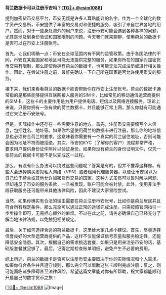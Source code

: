 **荷兰数据卡可以注册币安吗？[[TG💪+ @esim1088](https://t.me/s/esim1088)]**

提到加密货币交易平台，币安无疑是许多人耳熟能详的名字。作为一个全球化的数字资产交易所，币安提供了丰富的交易对和便捷的服务，吸引了来自世界各地的用户。然而，对于一些身处海外的用户来说，注册币安可能会遇到各种各样的问题，尤其是涉及到身份验证和国家限制的问题。今天我们就来聊聊，使用荷兰的数据卡是否可以在币安上注册账号。

首先，让我们明确一点：币安在全球范围内有不同的监管政策。由于各国法律的不同，币安在某些国家和地区可能无法提供完整的服务。如果你所在的国家对加密货币交易有限制，那么即使你拥有荷兰的数据卡，也可能无法完成注册或进行相关操作。因此，在尝试注册之前，最好先确认一下自己所在国家是否允许使用币安的服务。

接下来，我们来看看荷兰的数据卡能否帮助你在币安上注册账号。荷兰的数据卡通常指的是那些能够提供互联网接入服务的SIM卡，比如常见的移动通信运营商提供的SIM卡。这些卡的主要作用是为用户提供电话、短信以及网络连接服务。理论上来说，只要你拥有一张有效的荷兰数据卡，并且能够正常上网，那么你就有可能通过它来注册币安账号。

但是，实际操作中还存在一些需要注意的地方。首先，注册币安需要填写个人信息，包括姓名、地址等。如果你希望使用荷兰的数据卡进行注册，那么你的地址信息也必须符合荷兰的要求。这意味着你需要有一个真实的荷兰居住地址，否则可能会因为地址不符而被拒绝。其次，币安的KYC（了解你的客户）流程非常严格，要求用户提供身份证件照片以验证身份。如果你没有荷兰的身份证明文件，仅凭一张荷兰的数据卡可能不足以完成这一过程。

那么，有没有什么办法可以绕过这些问题呢？答案是有的，但并不推荐这样做。有些人会选择购买虚拟私人网络（VPN）或者租用代理服务器，以便让币安误以为自己位于荷兰或其他允许加密货币交易的国家。这种方式虽然可以暂时解决问题，但却违反了币安的服务条款，一旦被发现，账户可能会被封禁。此外，使用非法手段获取服务还可能带来其他法律风险，因此不建议大家冒险尝试。

当然，如果你确实有合法的理由需要在荷兰注册币安账号，比如你是荷兰居民并且符合所有规定条件，那么完全可以通过正常的途径完成注册。只需按照官网指引一步步操作即可，无需担心额外的麻烦。不过在此之前，请务必确保自己已经充分了解当地法律法规，以免触犯相关规定。

最后，关于如何选择合适的荷兰数据卡，这里给大家几点小建议。首先，尽量选择信誉良好的大型运营商提供的产品，这样不仅能保证信号质量和服务稳定性，还能降低安全隐患。其次，根据自己的需求挑选套餐，如果只是用来注册币安的话，基础版套餐就足够了。最后，记得定期检查账单明细，避免产生不必要的费用。

综上所述，荷兰的数据卡是否可以注册币安主要取决于你的实际情况和个人需求。如果你符合条件并且遵守规则，那么完全可以借助这张卡顺利完成注册；反之，则可能面临诸多障碍甚至法律风险。希望这篇文章能对你有所帮助，祝大家都能顺利开启自己的数字货币之旅！

[[TG💪+ @esim1088](https://t.me/s/esim1088) ![Image](https://i.postimg.cc/4NQfJmqS/Snipaste-2025-05-13-00-14-12.png)]